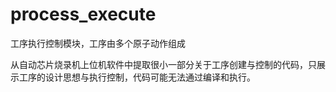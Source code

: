 # process_execute
工序执行控制模块，工序由多个原子动作组成


从自动芯片烧录机上位机软件中提取很小一部分关于工序创建与控制的代码，只展示工序的设计思想与执行控制，代码可能无法通过编译和执行。
